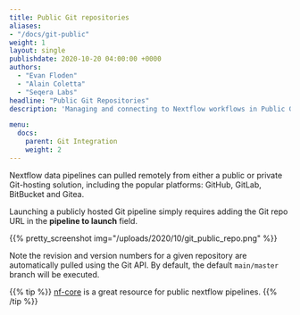 ```yaml
---
title: Public Git repositories
aliases:
- "/docs/git-public"
weight: 1
layout: single
publishdate: 2020-10-20 04:00:00 +0000
authors:
  - "Evan Floden"
  - "Alain Coletta"
  - "Seqera Labs"
headline: "Public Git Repositories"
description: 'Managing and connecting to Nextflow workflows in Public Git repositories'

menu:
  docs:
    parent: Git Integration
    weight: 2
---
```

Nextflow data pipelines can pulled remotely from either a public or private Git-hosting solution, including the popular platforms: GitHub, GitLab, BitBucket and Gitea.

Launching a publicly hosted Git pipeline simply requires adding the Git repo URL in the **pipeline to launch** field. 

{{% pretty_screenshot img="/uploads/2020/10/git_public_repo.png" %}}

Note the revision and version numbers for a given repository are automatically pulled using the Git API. By default, the default `main/master` branch will be executed.

{{% tip %}}
[nf-core](https://nf-co.re/pipelines) is a great resource for public nextflow pipelines.
{{% /tip %}}
